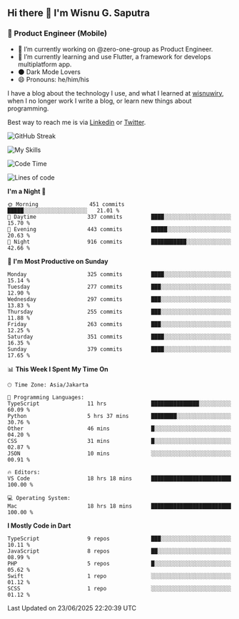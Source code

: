 ## Hi there 👋 I'm Wisnu G. Saputra

### :mobile_phone_off: Product Engineer (Mobile)

- 🔭 I’m currently working on @zero-one-group as Product Engineer.
- 🌱 I’m currently learning and use Flutter, a framework for develops multiplatform app.
- 🌑 Dark Mode Lovers
- 😄 Pronouns: he/him/his

I have a blog about the technology I use, and what I learned at [wisnuwiry](https://wisnuwiry.space/), when I no longer work I write a blog, or learn new things about programming.

Best way to reach me is via [Linkedin](https://www.linkedin.com/in/wisnu-saputra/) or [Twitter](https://twitter.com/wisnuwiry).

![GitHub Streak](https://streak-stats.demolab.com?user=wisnuwiry&theme=dark&hide_border=true)

![My Skills](https://skillicons.dev/icons?i=dart,flutter,kotlin,swift,go,js,css,neovim,git,linux&perline=5)

<!--START_SECTION:waka-->
![Code Time](http://img.shields.io/badge/Code%20Time-1%2C951%20hrs%2039%20mins-blue)

![Lines of code](https://img.shields.io/badge/From%20Hello%20World%20I%27ve%20Written-2.6%20million%20lines%20of%20code-blue)

**I'm a Night 🦉** 

```text
🌞 Morning                451 commits         █████░░░░░░░░░░░░░░░░░░░░   21.01 % 
🌆 Daytime                337 commits         ████░░░░░░░░░░░░░░░░░░░░░   15.70 % 
🌃 Evening                443 commits         █████░░░░░░░░░░░░░░░░░░░░   20.63 % 
🌙 Night                  916 commits         ███████████░░░░░░░░░░░░░░   42.66 % 
```
📅 **I'm Most Productive on Sunday** 

```text
Monday                   325 commits         ████░░░░░░░░░░░░░░░░░░░░░   15.14 % 
Tuesday                  277 commits         ███░░░░░░░░░░░░░░░░░░░░░░   12.90 % 
Wednesday                297 commits         ███░░░░░░░░░░░░░░░░░░░░░░   13.83 % 
Thursday                 255 commits         ███░░░░░░░░░░░░░░░░░░░░░░   11.88 % 
Friday                   263 commits         ███░░░░░░░░░░░░░░░░░░░░░░   12.25 % 
Saturday                 351 commits         ████░░░░░░░░░░░░░░░░░░░░░   16.35 % 
Sunday                   379 commits         ████░░░░░░░░░░░░░░░░░░░░░   17.65 % 
```


📊 **This Week I Spent My Time On** 

```text
🕑︎ Time Zone: Asia/Jakarta

💬 Programming Languages: 
TypeScript               11 hrs              ███████████████░░░░░░░░░░   60.09 % 
Python                   5 hrs 37 mins       ████████░░░░░░░░░░░░░░░░░   30.76 % 
Other                    46 mins             █░░░░░░░░░░░░░░░░░░░░░░░░   04.20 % 
CSS                      31 mins             █░░░░░░░░░░░░░░░░░░░░░░░░   02.87 % 
JSON                     10 mins             ░░░░░░░░░░░░░░░░░░░░░░░░░   00.91 % 

🔥 Editors: 
VS Code                  18 hrs 18 mins      █████████████████████████   100.00 % 

💻 Operating System: 
Mac                      18 hrs 18 mins      █████████████████████████   100.00 % 
```

**I Mostly Code in Dart** 

```text
TypeScript               9 repos             ███░░░░░░░░░░░░░░░░░░░░░░   10.11 % 
JavaScript               8 repos             ██░░░░░░░░░░░░░░░░░░░░░░░   08.99 % 
PHP                      5 repos             █░░░░░░░░░░░░░░░░░░░░░░░░   05.62 % 
Swift                    1 repo              ░░░░░░░░░░░░░░░░░░░░░░░░░   01.12 % 
SCSS                     1 repo              ░░░░░░░░░░░░░░░░░░░░░░░░░   01.12 % 
```




 Last Updated on 23/06/2025 22:20:39 UTC
<!--END_SECTION:waka-->
